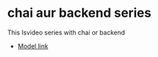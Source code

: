 # chai aur backend series

This Isvideo series with chai or backend

- [Model link](https://www.youtube.com/redirect?event=video_description&redir_token=QUFFLUhqa3RicW81ckZFZno2OW5aWk1sblZfV2kzVTFmZ3xBQ3Jtc0trR1F4SEJpal9TQW5VNkFUS1czczNaOVdVOU84NDYtSE9fZDdmYWV4YjZIQjhsOGhtUDBjYWVGWUthMWJjNGwzLVBiSGNuX2ZqYzBzdDlLY05ROFVhbHJZSVVha2Y0Rk9mT0RLYkhyTWgtajdqUFRENA&q=https%3A%2F%2Fapp.eraser.io%2Fworkspace%2FYtPqZ1VogxGy1jzIDkzj%3Forigin%3Dshare&v=9B4CvtzXRpc)
